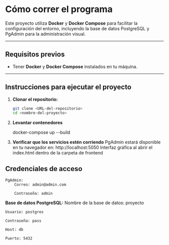 # Cómo correr el programa

Este proyecto utiliza **Docker** y **Docker Compose** para facilitar la configuración del entorno, incluyendo la base de datos PostgreSQL y PgAdmin para la administración visual.

---

## Requisitos previos

- Tener **Docker** y **Docker Compose** instalados en tu máquina.

---

## Instrucciones para ejecutar el proyecto

1. **Clonar el repositorio:**

   ```bash
   git clone <URL-del-repositorio>
   cd <nombre-del-proyecto>

2. **Levantar contenedores**

    docker-compose up --build

3. **Verificar que los servicios estén corriendo**
    PgAdmin estará disponible en tu navegador en: http://localhost:5050
    Interfaz gráfica al abrir el index.html dentro de la carpeta de frontend

## Credenciales de acceso
    PgAdmin:  
        Correo: admin@admin.com

        Contraseña: admin

**Base de datos PostgreSQL:**
    Nombre de la base de datos: proyecto

    Usuario: postgres

    Contraseña: pass

    Host: db 

    Puerto: 5432

